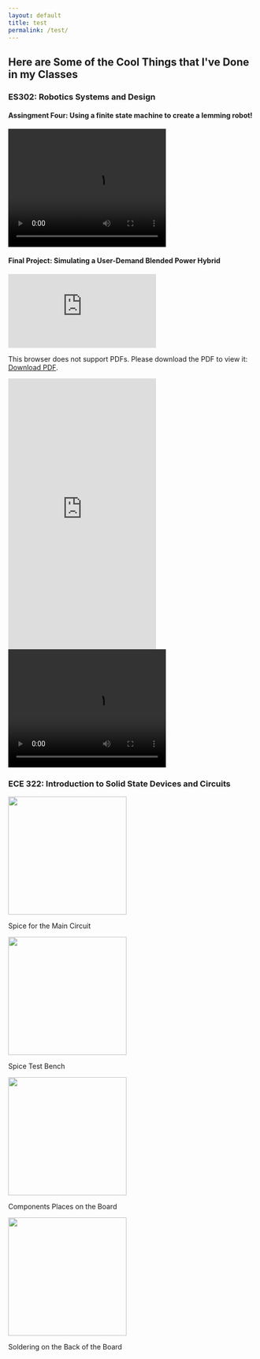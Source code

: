 ```yaml
---
layout: default
title: test
permalink: /test/
---
```


## Here are Some of the Cool Things that I've Done in my Classes

### ES302: Robotics Systems and Design

#### Assingment Four: Using a finite state machine to create a lemming robot!

<video width="320" height="240" controls>
    <source src="https://r3dotstone.github.io/portfolio/media/ES302_A04_2_comped1.mp4" type="video/mp4">
    Your browser does not support the video tag.
</video> 

#### Final Project: Simulating a User-Demand Blended Power Hybrid

<object data="https://r3dotstone.github.io/portfolio/media/ES302_Stone_FinalPoster.pdf" type="application/pdf" height="700px">
    <embed src="https://r3dotstone.github.io/portfolio/media/ES302_Stone_FinalPoster.pdf">
        <p>This browser does not support PDFs. Please download the PDF to view it: <a href="https://r3dotstone.github.io/portfolio/media/ES302_Stone_FinalPoster.pdf">Download PDF</a>.</p>
    </embed>
</object>


<embed src="https://drive.google.com/viewerng/viewer?embedded=true&url=https://r3dotstone.github.io/portfolio/media/ES302_Stone_FinalPoster.pdf" height="550">

<video width="320" height="240" controls>
    <source src="https://r3dotstone.github.io/portfolio/media/G__.shortcut-targets-by-id_1_PeZcmc5YVnmj6_6Aui8IlOqeOcDBKTt_ES302_Stone_FinalProject_WeBots_worlds_highwayOvertake_mod.wbt (FinalProject_WeBots) - Webots R2022a 2023-02-24 10-25-02.mp4" type="video/mp4">
    Your browser does not support the video tag.
</video>

### ECE 322: Introduction to Solid State Devices and Circuits

<img src="https://r3dotstone.github.io/portfolio/media/SPICE1.png" height="240" >
<p> Spice for the Main Circuit </p>

<img src="https://r3dotstone.github.io/portfolio/media/SPICE2.png" height="240" >
<p> Spice Test Bench </p>

<img src="https://r3dotstone.github.io/portfolio/media/CIRC1.jpg" height="240" >
<p> Components Places on the Board </p>

<img src="https://r3dotstone.github.io/portfolio/media/CIRC2.jpeg" height="240" >
<p> Soldering on the Back of the Board </p>